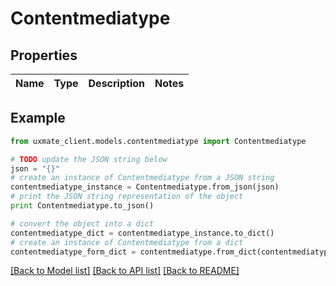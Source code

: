 # Contentmediatype


## Properties
Name | Type | Description | Notes
------------ | ------------- | ------------- | -------------

## Example

```python
from uxmate_client.models.contentmediatype import Contentmediatype

# TODO update the JSON string below
json = "{}"
# create an instance of Contentmediatype from a JSON string
contentmediatype_instance = Contentmediatype.from_json(json)
# print the JSON string representation of the object
print Contentmediatype.to_json()

# convert the object into a dict
contentmediatype_dict = contentmediatype_instance.to_dict()
# create an instance of Contentmediatype from a dict
contentmediatype_form_dict = contentmediatype.from_dict(contentmediatype_dict)
```
[[Back to Model list]](../README.md#documentation-for-models) [[Back to API list]](../README.md#documentation-for-api-endpoints) [[Back to README]](../README.md)


